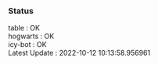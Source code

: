 ### Status


table : OK  
hogwarts : OK  
icy-bot : OK  
Latest Update : 2022-10-12 10:13:58.956961
